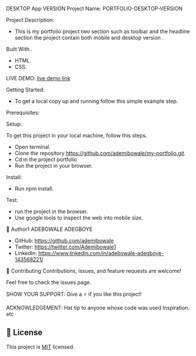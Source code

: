 DESKTOP App VERSION
Project Name:
PORTFOLIO-DESKTOP-VERSION

Project Description:

- This is my portfolio project two section such as toolbar and the headline  section the project contain both mobile and desktop version .

Built With..

   - HTML. 
   - CSS.

   LIVE DEMO:
   [live demo link](https://ademibowale.github.io/my-portfolio/)

Getting Started:
   - To get a local copy up and running follow this simple example step.

Prerequisites:

Setup:

To get this project in your local machine, follow this steps.
   - Open terminal.
   - Clone the repository https://github.com/ademibowale/my-portfolio.git.
   - Cd in the project portfolio
   - Run the project in your browser.

Install:
   - Run npm install.

Test:
   - run the project in the browser.
   - Use google tools to inspect the web into mobile size.

👤 Author1
ADEBOWALE ADEGBOYE
   - GitHub: https://github.com/ademibowale
   - Twitter: https://twitter.com/Ademibowale1
   - LinkedIn: https://www.linkedin.com/in/adebowale-adegboye-143568221/

🤝 Contributing
Contributions, issues, and feature requests are welcome!

Feel free to check the issues page.

SHOW YOUR SUPPORT:
Give a ⭐ if you like this project!


ACKNOWLEDGEMENT:
Hat tip to anyone whose code was used
Inspiration.
etc
## 📝 License
This project is [MIT](./MIT.md) licensed.
